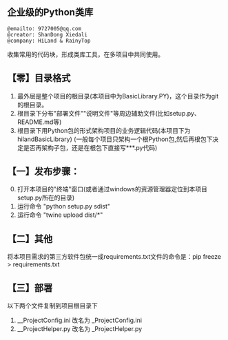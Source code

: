 企业级的Python类库
--

```
@emailto: 9727005@qq.com
@creator: ShanDong Xiedali
@company: HiLand & RainyTop
```

收集常用的代码块，形成类库工具，在多项目中共同使用。

## 【零】目录格式

1. 最外层是整个项目的根目录(本项目中为BasicLibrary.PY)，这个目录作为git的根目录。
2. 根目录下分布"部署文件""说明文件"等周边辅助文件(比如setup.py、README.md等)
3. 根目录下用Python包的形式架构项目的业务逻辑代码(本项目下为hilandBasicLibrary)
   (一般每个项目只架构一个根Python包,然后再根包下决定是否再架构子包，还是在根包下直接写***.py代码)

## 【一】发布步骤：

0. 打开本项目的"终端"窗口(或者通过windows的资源管理器定位到本项目setup.py所在的目录)
1. 运行命令 "python setup.py sdist"
2. 运行命令 "twine upload dist/*"

## 【二】其他

将本项目需求的第三方软件包统一成requirements.txt文件的命令是：pip freeze > requirements.txt

## 【三】部署

以下两个文件复制到项目根目录下

1. __ProjectConfig.ini 改名为 _ProjectConfig.ini
2. __ProjectHelper.py 改名为 _ProjectHelper.py